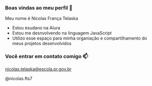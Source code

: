 ### Boas vindas ao meu perfil 💙

Meu nome é Nicolas França Telaska

- Estou esudano na Alura
- Estou me desnvolvendo na linguagem JavaScript
- Utilizo esse espaço para minha organiação e compartilhamento do meus projetos desenvolvidos

### Você entrar em contato comigo 📫

nicolas.telaska@escola.pr.gov.br

@nicolas.fts7 


